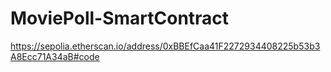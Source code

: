 # MoviePoll-SmartContract

https://sepolia.etherscan.io/address/0xBBEfCaa41F2272934408225b53b3A8Ecc71A34aB#code
